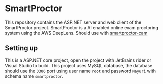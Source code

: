# SmartProctor
This repository contains the ASP.NET server and web client of the SmartProctor project. SmartProctor is a AI enabled online exam proctoring system using the AWS DeepLens. 
Should use with [smartproctor-cam](https://github.com/qq276356648/smartproctor-cam)

## Setting up
This is a ASP.NET core project, open the project with JetBrains rider or Visual Studio to build.
This project uses MySQL database, the database should use the `3306` port using user name `root` and password `Mayuri` with schema name `smartproctor`.
